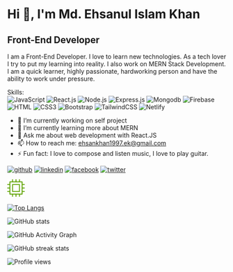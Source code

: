# Hi 👋, I'm Md. Ehsanul Islam Khan
## Front-End Developer
I am a Front-End Developer. I love to learn new technologies. As a tech lover I try to put my learning into reality. I also work on MERN Stack Development. I am a quick learner, highly passionate, hardworking person and have the ability to work under pressure.

Skills: <br>
![JavaScript](https://img.shields.io/badge/JavaScript-F7DF1E?style=flat-square&logo=javascript&logoColor=black)
![React.js](https://img.shields.io/badge/React.js-0081CB?style=flat-square&logo=react&logoColor=61DAFB)
![Node.js](https://img.shields.io/badge/Node.js-43853D?style=flat-square&logo=node.js&logoColor=white)
![Express.js](https://img.shields.io/badge/Express.js-navy?style=flat-square&logo=express&logoColor=white)
![Mongodb](https://img.shields.io/badge/Mongodb-black?style=flat-square&logo=mongodb&logoColor=green)
![Firebase](https://img.shields.io/badge/Firebase-yellow?style=flat-square&logo=firebase&logoColor=orange)
![HTML](https://img.shields.io/badge/HTML5-E34F26?style=flat-square&logo=html5&logoColor=white)
![CSS3](https://img.shields.io/badge/CSS3-1572B6?style=flat-square&logo=css3&logoColor=white)
![Bootstrap](https://img.shields.io/badge/Bootstrap-563D7C?style=flat-square&logo=bootstrap&logoColor=white)
![TailwindCSS](https://img.shields.io/badge/Tailwind_CSS-38B2AC?style=flat-square&logo=tailwind-css&logoColor=white)
![Netlify](https://img.shields.io/badge/Netlify-00C7B7?style=flat-square&logo=netlify&logoColor=white)

- 🔭 I’m currently working on self project 
- 🌱 I’m currently learning more about MERN 
- 💬 Ask me about web development with React.JS 
- 📫 How to reach me: ehsankhan1997.ek@gmail.com 
- ⚡ Fun fact: I love to compose and listen music, I love to play guitar. 


[<img src='https://cdn.jsdelivr.net/npm/simple-icons@3.0.1/icons/github.svg' alt='github' height='20'>](https://github.com/https://github.com/EhsanEIK)  [<img src='https://cdn.jsdelivr.net/npm/simple-icons@3.0.1/icons/linkedin.svg' alt='linkedin' height='20'>](https://www.linkedin.com/in/https://www.linkedin.com/in/ehsanulislamkhan//)  [<img src='https://cdn.jsdelivr.net/npm/simple-icons@3.0.1/icons/facebook.svg' alt='facebook' height='20'>](https://www.facebook.com/https://www.facebook.com/ehsankhanEIK/)  [<img src='https://cdn.jsdelivr.net/npm/simple-icons@3.0.1/icons/twitter.svg' alt='twitter' height='20'>](https://twitter.com/https://twitter.com/Ehsan_EIK)  

<a href='https://docs.github.com/en/developers'><img src='https://raw.githubusercontent.com/acervenky/animated-github-badges/master/assets/devbadge.gif' width='40' height='40'></a> 

[![Top Langs](https://github-readme-stats.vercel.app/api/top-langs/?username=EhsanEIK)](https://github.com/anuraghazra/github-readme-stats)

![GitHub stats](https://github-readme-stats.vercel.app/api?username=EhsanEIK&show_icons=true)  

![GitHub Activity Graph](https://activity-graph.herokuapp.com/graph?username=EhsanEIK)  

![GitHub streak stats](https://streak-stats.demolab.com/?user=EhsanEIK)  

![Profile views](https://gpvc.arturio.dev/EhsanEIK)   
